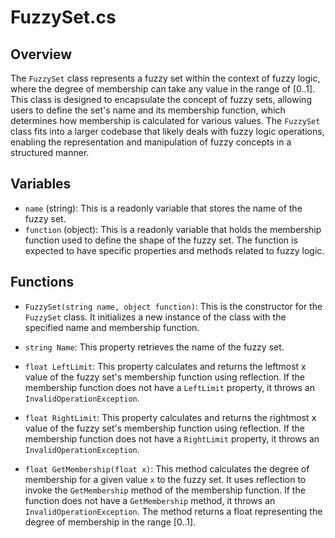# FuzzySet.cs

## Overview
The `FuzzySet` class represents a fuzzy set within the context of fuzzy logic, where the degree of membership can take any value in the range of [0..1]. This class is designed to encapsulate the concept of fuzzy sets, allowing users to define the set's name and its membership function, which determines how membership is calculated for various values. The `FuzzySet` class fits into a larger codebase that likely deals with fuzzy logic operations, enabling the representation and manipulation of fuzzy concepts in a structured manner.

## Variables

- `name` (string): This is a readonly variable that stores the name of the fuzzy set.
- `function` (object): This is a readonly variable that holds the membership function used to define the shape of the fuzzy set. The function is expected to have specific properties and methods related to fuzzy logic.

## Functions

- `FuzzySet(string name, object function)`: This is the constructor for the `FuzzySet` class. It initializes a new instance of the class with the specified name and membership function.

- `string Name`: This property retrieves the name of the fuzzy set.

- `float LeftLimit`: This property calculates and returns the leftmost x value of the fuzzy set's membership function using reflection. If the membership function does not have a `LeftLimit` property, it throws an `InvalidOperationException`.

- `float RightLimit`: This property calculates and returns the rightmost x value of the fuzzy set's membership function using reflection. If the membership function does not have a `RightLimit` property, it throws an `InvalidOperationException`.

- `float GetMembership(float x)`: This method calculates the degree of membership for a given value `x` to the fuzzy set. It uses reflection to invoke the `GetMembership` method of the membership function. If the function does not have a `GetMembership` method, it throws an `InvalidOperationException`. The method returns a float representing the degree of membership in the range [0..1].